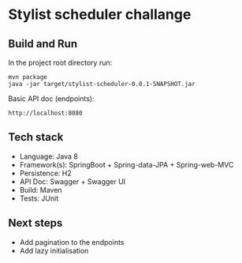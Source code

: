 # Stylist scheduler challange


## Build and Run

In the project root directory run:

```
mvn package
java -jar target/stylist-scheduler-0.0.1-SNAPSHOT.jar
```

Basic API doc (endpoints): 

```
http://localhost:8080
```

## Tech stack
- Language: Java 8
- Framework(s): SpringBoot + Spring-data-JPA + Spring-web-MVC
- Persistence: H2
- API Doc: Swagger + Swagger UI
- Build: Maven
- Tests: JUnit

## Next steps

- Add pagination to the endpoints
- Add lazy initialisation



